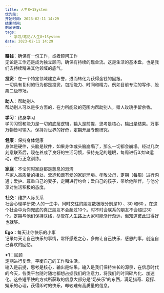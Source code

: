 ```yaml
---
title: 人生8+1System
优先级: 
开始时间: 2023-02-11 14:29
结束时间: 
剩余天数: 
tags:
  - 学习/笔记/人生8+1System
date: 2023-02-11 14:29
---
```


**赚钱**：确保有一份工作，或者顾问工作  
无论是工作还是成为独立顾问，确保有持续的现金流。这是生活的基本盘，也是我们去持续精进其他领域的底气。

**投资**：在一个特定领域建立声誉，进而转化为获得金钱的回报。  
一切具有复利的行为都是投资，包括能力、时间和精力。例如目前专注的写作、股票二级市场。

**助人**：帮助别人  
帮助别人可以是多方面的，在力所能及的范围内帮助别人，赠人玫瑰手留余香。

**学习**：终身学习  
学习习惯和能力是一切的底层逻辑，输入是前提，思考是核心，输出是结果。万事万物皆可输入，保持对世界的好奇，定期开展专题研究。

**健康**：保持身体健康  
身体是硬件，头脑是软件，如果身体或头脑崩塌了，那么一切都会崩塌。经过几次刻意联系后，现在养成了良好的生活习惯，保持充足的睡眠，每周进行3次hit运动，进行正念训练。

**家庭**：不论何时家庭都是憩息的港湾  
与家人高质量的相处，营造和谐有爱的家庭环境。孝敬父母，定期（每周）进行沟通；爱护、尊重自己的妻子，定期进行约会；爱自己的孩子，带给他陪伴，与他分享对生活积极的态度。

**社交**：维护人际关系  
社会心理学研究:人的一生中，同时交往的朋友数极限分别是10 、30 和60 。在这个社会中为你兜底的真正朋友不会超过10个。时不时会联系的朋友不会超过30个。定期与他们保持联络，尽管在人生路上大家可能渐行渐远，但知道彼此过得好也就够。

**Ego**：每天让你快乐的小事  
记录每天让自己快乐的事情，常怀感恩之心，多做让自己快乐、感恩的事，创造自己喜欢的回忆。

**+1**：回顾  
定期进行复盘，平衡自己的工作和生活。  
输入是前提，思考是核心，输出是结果。输入是我们保持生长的源泉，在信息时代的今天，各类平台随时随地都想占据我们的注意力，将我们的时间碎片化、加速化。这些短平快的方式所获取的信息大部分是“奶头乐”的东西，满足猎奇、窥探、娱乐的心理，获得即时的快乐，却较难有高质量的信息。

